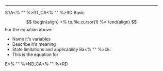 

--------

STA<% "" %>RT_CA<% "" %>RD
Basic

$$ \begin{align}
<% tp.file.cursor(1) %>
\end{align} $$
For the equation above:
- Name it's variables
- Describe it's meaning
- State limitations and applicability
Ba<% "" %>ck: 
- This is the equation for 

E<% "" %>ND_CA<% "" %>RD


